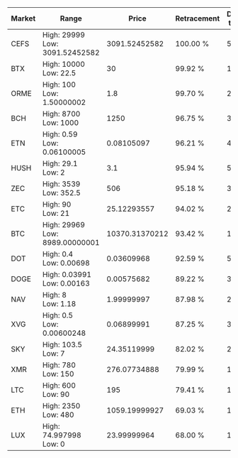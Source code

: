 | Market | Range | Price| Retracement | Doubles to 50% |
| --- | --- | --- | --- | --- |
| CEFS | High: 29999<br />Low: 3091.52452582 | 3091.52452582 | 100.00 % | 5.35 |
| BTX | High: 10000<br />Low: 22.5 | 30 | 99.92 % | 167.04 |
| ORME | High: 100<br />Low: 1.50000002 | 1.8 | 99.70 % | 28.19 |
| BCH | High: 8700<br />Low: 1000 | 1250 | 96.75 % | 3.88 |
| ETN | High: 0.59<br />Low: 0.06100005 | 0.08105097 | 96.21 % | 4.02 |
| HUSH | High: 29.1<br />Low: 2 | 3.1 | 95.94 % | 5.02 |
| ZEC | High: 3539<br />Low: 352.5 | 506 | 95.18 % | 3.85 |
| ETC | High: 90<br />Low: 21 | 25.12293557 | 94.02 % | 2.21 |
| BTC | High: 29969<br />Low: 8989.00000001 | 10370.31370212 | 93.42 % | 1.88 |
| DOT | High: 0.4<br />Low: 0.00698 | 0.03609968 | 92.59 % | 5.64 |
| DOGE | High: 0.03991<br />Low: 0.00163 | 0.00575682 | 89.22 % | 3.61 |
| NAV | High: 8<br />Low: 1.18 | 1.99999997 | 87.98 % | 2.30 |
| XVG | High: 0.5<br />Low: 0.00600248 | 0.06899991 | 87.25 % | 3.67 |
| SKY | High: 103.5<br />Low: 7 | 24.35119999 | 82.02 % | 2.27 |
| XMR | High: 780<br />Low: 150 | 276.07734888 | 79.99 % | 1.68 |
| LTC | High: 600<br />Low: 90 | 195 | 79.41 % | 1.77 |
| ETH | High: 2350<br />Low: 480 | 1059.19999927 | 69.03 % | 1.34 |
| LUX | High: 74.997998<br />Low: 0 | 23.99999964 | 68.00 % | 1.56 |
